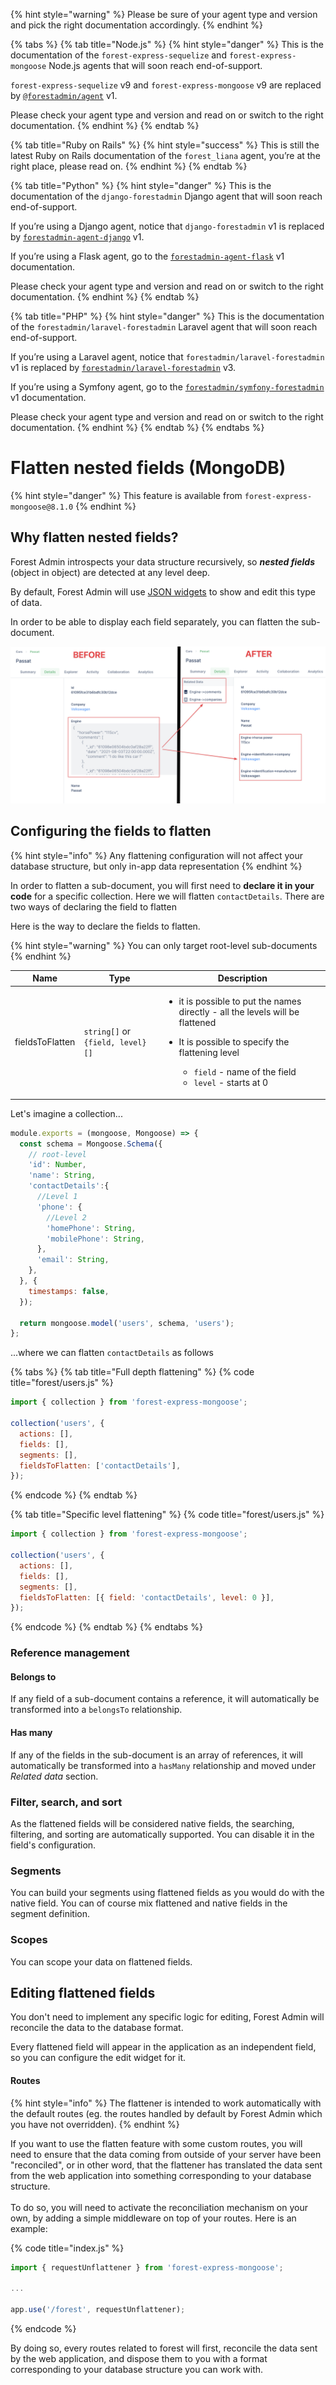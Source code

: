 {% hint style="warning" %}
Please be sure of your agent type and version and pick the right documentation accordingly.
{% endhint %}

{% tabs %}
{% tab title="Node.js" %}
{% hint style="danger" %}
This is the documentation of the `forest-express-sequelize` and `forest-express-mongoose` Node.js agents that will soon reach end-of-support.

`forest-express-sequelize` v9 and `forest-express-mongoose` v9 are replaced by [`@forestadmin/agent`](https://docs.forestadmin.com/developer-guide-agents-nodejs/) v1.

Please check your agent type and version and read on or switch to the right documentation.
{% endhint %}
{% endtab %}

{% tab title="Ruby on Rails" %}
{% hint style="success" %}
This is still the latest Ruby on Rails documentation of the `forest_liana` agent, you’re at the right place, please read on.
{% endhint %}
{% endtab %}

{% tab title="Python" %}
{% hint style="danger" %}
This is the documentation of the `django-forestadmin` Django agent that will soon reach end-of-support.

If you’re using a Django agent, notice that `django-forestadmin` v1 is replaced by [`forestadmin-agent-django`](https://docs.forestadmin.com/developer-guide-agents-python) v1.

If you’re using a Flask agent, go to the [`forestadmin-agent-flask`](https://docs.forestadmin.com/developer-guide-agents-python) v1 documentation.

Please check your agent type and version and read on or switch to the right documentation.
{% endhint %}
{% endtab %}

{% tab title="PHP" %}
{% hint style="danger" %}
This is the documentation of the `forestadmin/laravel-forestadmin` Laravel agent that will soon reach end-of-support.

If you’re using a Laravel agent, notice that `forestadmin/laravel-forestadmin` v1 is replaced by [`forestadmin/laravel-forestadmin`](https://docs.forestadmin.com/developer-guide-agents-php) v3.

If you’re using a Symfony agent, go to the [`forestadmin/symfony-forestadmin`](https://docs.forestadmin.com/developer-guide-agents-php) v1 documentation.

Please check your agent type and version and read on or switch to the right documentation.
{% endhint %}
{% endtab %}
{% endtabs %}

# Flatten nested fields (MongoDB)

{% hint style="danger" %}
This feature is available from `forest-express-mongoose@8.1.0`‌
{% endhint %}

## Why flatten nested fields?

Forest Admin introspects your data structure recursively, so _**nested fields**_ (object in object) are detected at any level deep.‌

By default, Forest Admin will use [JSON widgets](https://docs.forestadmin.com/user-guide/collections/customize-your-fields/edit-widgets#json-editor) to show and edit this type of data.‌

In order to be able to display each field separately, you can flatten the sub-document.‌

![](<../../.gitbook/assets/image (529) (1).png>)

## Configuring the fields to flatten

{% hint style="info" %}
Any flattening configuration will not affect your database structure, but only in-app data representation
{% endhint %}

In order to flatten a sub-document, you will first need to **declare it in your code** for a specific collection. Here we will flatten `contactDetails`. There are two ways of declaring the field to flatten‌

Here is the way to declare the fields to flatten.

{% hint style="warning" %}
You can only target root-level sub-documents
{% endhint %}

| Name            | Type                             | Description                                                                                                                                                                                                                                                  |
| --------------- | -------------------------------- | ------------------------------------------------------------------------------------------------------------------------------------------------------------------------------------------------------------------------------------------------------------ |
| fieldsToFlatten | `string[]` or `{field, level}[]` | <ul><li>it is possible to put the names directly - all the levels will be flattened</li><li><p>It is possible to specify the flattening level</p><ul><li><code>field</code> - name of the field</li><li><code>level</code> - starts at 0</li></ul></li></ul> |

Let's imagine a collection...

```javascript
module.exports = (mongoose, Mongoose) => {
  const schema = Mongoose.Schema({
    // root-level
    'id': Number,
    'name': String,
    'contactDetails':{
      //Level 1
      'phone': {
        //Level 2
        'homePhone': String,
        'mobilePhone': String,
      },
      'email': String,
    },
  }, {
    timestamps: false,
  });​

  return mongoose.model('users', schema, 'users');
};
```

...where we can flatten `contactDetails` as follows

{% tabs %}
{% tab title="Full depth flattening" %}
{% code title="forest/users.js" %}

```javascript
import { collection } from 'forest-express-mongoose';

collection('users', {
  actions: [],
  fields: [],
  segments: [],
  fieldsToFlatten: ['contactDetails'],
});
```

{% endcode %}
{% endtab %}

{% tab title="Specific level flattening" %}
{% code title="forest/users.js" %}

```javascript
import { collection } from 'forest-express-mongoose';

collection('users', {
  actions: [],
  fields: [],
  segments: [],
  fieldsToFlatten: [{ field: 'contactDetails', level: 0 }],
});
```

{% endcode %}
{% endtab %}
{% endtabs %}

### Reference management

#### Belongs to

If any field of a sub-document contains a reference, it will automatically be transformed into a `belongsTo` relationship.‌

#### Has many

If any of the fields in the sub-document is an array of references, it will automatically be transformed into a `hasMany` relationship and moved under _Related data_ section.‌

### Filter, search, and sort

As the flattened fields will be considered native fields, the searching, filtering, and sorting are automatically supported. You can disable it in the field's configuration.‌

### Segments

You can build your segments using flattened fields as you would do with the native field. You can of course mix flattened and native fields in the segment definition.‌

### Scopes

You can scope your data on flattened fields.‌

## Editing flattened fields

You don't need to implement any specific logic for editing, Forest Admin will reconcile the data to the database format.‌

Every flattened field will appear in the application as an independent field, so you can configure the edit widget for it.‌

#### Routes

{% hint style="info" %}
The flattener is intended to work automatically with the default routes (eg. the routes handled by default by Forest Admin which you have not overridden).&#x20;
{% endhint %}

If you want to use the flatten feature with some custom routes, you will need to ensure that the data coming from outside of your server have been "reconciled", or in other word, that the flattener has translated the data sent from the web application into something corresponding to your database structure.\
\
To do so, you will need to activate the reconciliation mechanism on your own, by adding a simple middleware on top of your routes. Here is an example:&#x20;

{% code title="index.js" %}

```javascript
import { requestUnflattener } from 'forest-express-mongoose';

...

app.use('/forest', requestUnflattener);
```

{% endcode %}

By doing so, every routes related to forest will first, reconcile the data sent by the web application, and dispose them to you with a format corresponding to your database structure you can work with.
